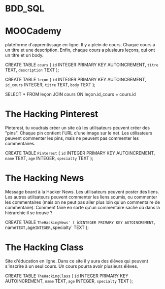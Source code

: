 # BDD_SQL

# MOOCademy

plateforme d'apprentissage en ligne. Il y a plein de cours. Chaque cours a un titre et une description. Enfin, chaque cours a plusieurs leçons, qui ont un titre et un body.

CREATE TABLE `cours` (
`id` INTEGER PRIMARY KEY AUTOINCREMENT, 
`titre` TEXT,
`description` TEXT
);

CREATE TABLE `leçon` (
`id` INTEGER PRIMARY KEY AUTOINCREMENT, 
`id_cours` INTEGER,
`titre` TEXT,
`body` TEXT
);

SELECT * FROM leçon
JOIN cours ON leçon.id_cours = cours.id


# The Hacking Pinterest

Pinterest, tu voudrais créer un site où les utilisateurs peuvent créer des "pins". Chaque pin contient l'URL d'une image sur le net. Les utilisateurs peuvent commenter les pins, mais ne peuvent pas commenter les commentaires.

CREATE TABLE `Pinterest` (
`id` INTEGER PRIMARY KEY AUTOINCREMENT, 
`name` TEXT,
`age` INTEGER,
`specialty` TEXT
);

# The Hacking News

Message board à la Hacker News. Les utilisateurs peuvent poster des liens. Les autres utilisateurs peuvent commenter les liens soumis, ou commenter les commentaires (mais on ne peut pas aller plus loin qu'un commentaire de commentaire). Comment faire en sorte qu'un commentaire sache où dans la hiérarchie il se trouve ?

CREATE TABLE `TheHackingNews' (
  `id` INTEGER PRIMARY KEY AUTOINCREMENT, 
  `name` TEXT,
  `age` INTEGER,
  `specialty` TEXT
);

# The Hacking Class

Site d'éducation en ligne. Dans ce site il y aura des élèves qui peuvent s'inscrire à un seul cours. Un cours pourra avoir plusieurs élèves.

CREATE TABLE `TheHackingClass` (
  `id` INTEGER PRIMARY KEY AUTOINCREMENT, 
  `name` TEXT,
  `age` INTEGER,
  `specialty` TEXT
);
